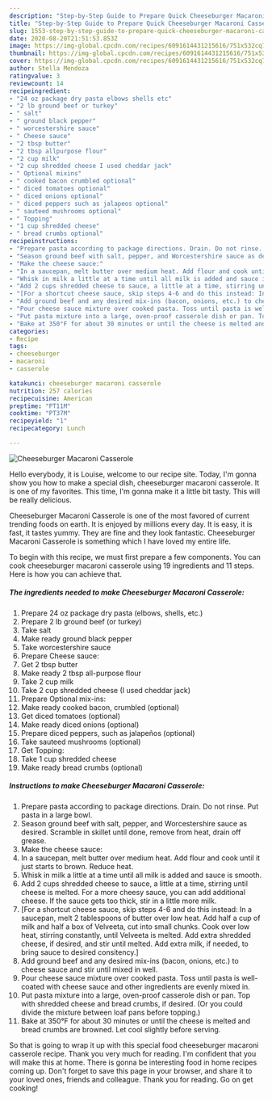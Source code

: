 ```yaml
---
description: "Step-by-Step Guide to Prepare Quick Cheeseburger Macaroni Casserole"
title: "Step-by-Step Guide to Prepare Quick Cheeseburger Macaroni Casserole"
slug: 1553-step-by-step-guide-to-prepare-quick-cheeseburger-macaroni-casserole
date: 2020-08-20T21:51:53.853Z
image: https://img-global.cpcdn.com/recipes/6091614431215616/751x532cq70/cheeseburger-macaroni-casserole-recipe-main-photo.jpg
thumbnail: https://img-global.cpcdn.com/recipes/6091614431215616/751x532cq70/cheeseburger-macaroni-casserole-recipe-main-photo.jpg
cover: https://img-global.cpcdn.com/recipes/6091614431215616/751x532cq70/cheeseburger-macaroni-casserole-recipe-main-photo.jpg
author: Stella Mendoza
ratingvalue: 3
reviewcount: 14
recipeingredient:
- "24 oz package dry pasta elbows shells etc"
- "2 lb ground beef or turkey"
- " salt"
- " ground black pepper"
- " worcestershire sauce"
- " Cheese sauce"
- "2 tbsp butter"
- "2 tbsp allpurpose flour"
- "2 cup milk"
- "2 cup shredded cheese I used cheddar jack"
- " Optional mixins"
- " cooked bacon crumbled optional"
- " diced tomatoes optional"
- " diced onions optional"
- " diced peppers such as jalapeos optional"
- " sauteed mushrooms optional"
- " Topping"
- "1 cup shredded cheese"
- " bread crumbs optional"
recipeinstructions:
- "Prepare pasta according to package directions. Drain. Do not rinse. Put pasta in a large bowl."
- "Season ground beef with salt, pepper, and Worcestershire sauce as desired. Scramble in skillet until done, remove from heat, drain off grease."
- "Make the cheese sauce:"
- "In a saucepan, melt butter over medium heat. Add flour and cook until it just starts to brown. Reduce heat."
- "Whisk in milk a little at a time until all milk is added and sauce is smooth."
- "Add 2 cups shredded cheese to sauce, a little at a time, stirring until cheese is melted. For a more cheesy sauce, you can add additional cheese. If the sauce gets too thick, stir in a little more milk."
- "[For a shortcut cheese sauce, skip steps 4-6 and do this instead: In a saucepan, melt 2 tablespoons of butter over low heat. Add half a cup of milk and half a box of Velveeta, cut into small chunks. Cook over low heat, stirring constantly, until Velveeta is melted. Add extra shredded cheese, if desired, and stir until melted. Add extra milk, if needed, to bring sauce to desired consitency.]"
- "Add ground beef and any desired mix-ins (bacon, onions, etc.) to cheese sauce and stir until mixed in well."
- "Pour cheese sauce mixture over cooked pasta. Toss until pasta is well-coated with cheese sauce and other ingredients are evenly mixed in."
- "Put pasta mixture into a large, oven-proof casserole dish or pan. Top with shredded cheese and bread crumbs, if desired. (Or you could divide the mixture between loaf pans before topping.)"
- "Bake at 350°F for about 30 minutes or until the cheese is melted and bread crumbs are browned. Let cool slightly before serving."
categories:
- Recipe
tags:
- cheeseburger
- macaroni
- casserole

katakunci: cheeseburger macaroni casserole 
nutrition: 257 calories
recipecuisine: American
preptime: "PT11M"
cooktime: "PT37M"
recipeyield: "1"
recipecategory: Lunch

---
```



![Cheeseburger Macaroni Casserole](https://img-global.cpcdn.com/recipes/6091614431215616/751x532cq70/cheeseburger-macaroni-casserole-recipe-main-photo.jpg)

Hello everybody, it is Louise, welcome to our recipe site. Today, I'm gonna show you how to make a special dish, cheeseburger macaroni casserole. It is one of my favorites. This time, I'm gonna make it a little bit tasty. This will be really delicious.

Cheeseburger Macaroni Casserole is one of the most favored of current trending foods on earth. It is enjoyed by millions every day. It is easy, it is fast, it tastes yummy. They are fine and they look fantastic. Cheeseburger Macaroni Casserole is something which I have loved my entire life.




To begin with this recipe, we must first prepare a few components. You can cook cheeseburger macaroni casserole using 19 ingredients and 11 steps. Here is how you can achieve that.

<!--inarticleads1-->

##### The ingredients needed to make Cheeseburger Macaroni Casserole:

1. Prepare 24 oz package dry pasta (elbows, shells, etc.)
1. Prepare 2 lb ground beef (or turkey)
1. Take  salt
1. Make ready  ground black pepper
1. Take  worcestershire sauce
1. Prepare  Cheese sauce:
1. Get 2 tbsp butter
1. Make ready 2 tbsp all-purpose flour
1. Take 2 cup milk
1. Take 2 cup shredded cheese (I used cheddar jack)
1. Prepare  Optional mix-ins:
1. Make ready  cooked bacon, crumbled (optional)
1. Get  diced tomatoes (optional)
1. Make ready  diced onions (optional)
1. Prepare  diced peppers, such as jalapeños (optional)
1. Take  sauteed mushrooms (optional)
1. Get  Topping:
1. Take 1 cup shredded cheese
1. Make ready  bread crumbs (optional)




<!--inarticleads2-->

##### Instructions to make Cheeseburger Macaroni Casserole:

1. Prepare pasta according to package directions. Drain. Do not rinse. Put pasta in a large bowl.
1. Season ground beef with salt, pepper, and Worcestershire sauce as desired. Scramble in skillet until done, remove from heat, drain off grease.
1. Make the cheese sauce:
1. In a saucepan, melt butter over medium heat. Add flour and cook until it just starts to brown. Reduce heat.
1. Whisk in milk a little at a time until all milk is added and sauce is smooth.
1. Add 2 cups shredded cheese to sauce, a little at a time, stirring until cheese is melted. For a more cheesy sauce, you can add additional cheese. If the sauce gets too thick, stir in a little more milk.
1. [For a shortcut cheese sauce, skip steps 4-6 and do this instead: In a saucepan, melt 2 tablespoons of butter over low heat. Add half a cup of milk and half a box of Velveeta, cut into small chunks. Cook over low heat, stirring constantly, until Velveeta is melted. Add extra shredded cheese, if desired, and stir until melted. Add extra milk, if needed, to bring sauce to desired consitency.]
1. Add ground beef and any desired mix-ins (bacon, onions, etc.) to cheese sauce and stir until mixed in well.
1. Pour cheese sauce mixture over cooked pasta. Toss until pasta is well-coated with cheese sauce and other ingredients are evenly mixed in.
1. Put pasta mixture into a large, oven-proof casserole dish or pan. Top with shredded cheese and bread crumbs, if desired. (Or you could divide the mixture between loaf pans before topping.)
1. Bake at 350°F for about 30 minutes or until the cheese is melted and bread crumbs are browned. Let cool slightly before serving.




So that is going to wrap it up with this special food cheeseburger macaroni casserole recipe. Thank you very much for reading. I'm confident that you will make this at home. There is gonna be interesting food in home recipes coming up. Don't forget to save this page in your browser, and share it to your loved ones, friends and colleague. Thank you for reading. Go on get cooking!
